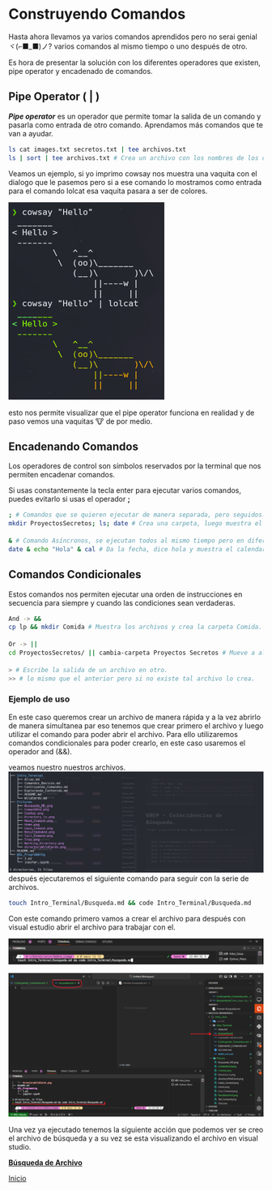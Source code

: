 # Construyendo Comandos

Hasta ahora llevamos ya varios comandos aprendidos pero no serai genial ヾ(⌐■_■)ノ? varios comandos al mismo tiempo o uno después de otro.

Es hora de presentar la solución con los diferentes operadores que existen, pipe operator y encadenado de comandos.

## Pipe Operator ( | )

***Pipe operator*** es un operador que permite tomar la salida de un comando y pasarla como entrada de otro comando. Aprendamos más comandos que te van a ayudar.

```bash
ls cat images.txt secretos.txt | tee archivos.txt
ls | sort | tee archivos.txt # Crea un archivo con los nombres de los directorios ordenados.
```

Veamos un ejemplo, si yo imprimo cowsay nos muestra una vaquita con el dialogo que le pasemos pero si a ese comando lo mostramos como entrada para el comando lolcat esa vaquita pasara a ser de colores.

![Alt text](./../Pictures/CowSay.png)

esto nos permite visualizar que el pipe operator funciona en realidad y de paso vemos una vaquitas 🐮 de por medio.

## Encadenando Comandos

Los operadores de control son símbolos reservados por la terminal que nos permiten encadenar comandos.

Si usas constantemente la tecla enter para ejecutar varios comandos, puedes evitarlo si usas el operador **;**

```bash
; # Comandos que se quieren ejecutar de manera separada, pero seguidos. 
mkdir ProyectosSecretos; ls; date # Crea una carpeta, luego muestra el directorio y por ultimo la fecha. 

& # Comando Asíncronos, se ejecutan todos al mismo tiempo pero en diferente terminal. 
date & echo "Hola" & cal # Da la fecha, dice hola y muestra el calendario.

```

## Comandos Condicionales

Estos comandos nos permiten ejecutar una orden de instrucciones en secuencia para siempre y cuando las condiciones sean verdaderas.

```bash
And -> && 
cp lp && mkdir Comida # Muestra los archivos y crea la carpeta Comida.

Or -> || 
cd ProyectosSecretos/ || cambia-carpeta Proyectos Secretos # Mueve a alguno de los 2 directorios.

> # Escribe la salida de un archivo en otro. 
>> # lo mismo que el anterior pero si no existe tal archivo lo crea. 

```

### Ejemplo de uso

En este caso queremos crear un archivo de manera rápida y a la vez abrirlo de manera simultanea par eso tenemos que crear primero el archivo y luego utilizar el comando para poder abrir el archivo. Para ello utilizaremos comandos condicionales para poder crearlo, en este caso usaremos el operador and (&&).

veamos nuestro nuestros archivos.
![Alt text](../Pictures/TreeAnd.png)
después ejecutaremos el siguiente comando para seguir con la serie de archivos.

```Bash
touch Intro_Terminal/Busqueda.md && code Intro_Terminal/Busqueda.md
```

Con este comando primero vamos a crear el archivo para después con visual estudio abrir el archivo para trabajar con el.

![Alt text](../Pictures/ComandAnd.png)

![Alt text](../Pictures/BusquedaAnd.png)

Una vez ya ejecutado tenemos la siguiente acción que podemos ver se creo el archivo de búsqueda y a su vez se esta visualizando el archivo en visual studio.

[**Búsqueda de Archivo**](./Busqueda.md)

[Inicio](./README.md)
